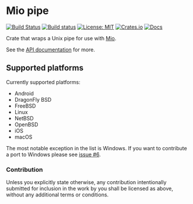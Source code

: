 # Mio pipe

[![Build Status](https://travis-ci.com/Thomasdezeeuw/mio-pipe.svg?branch=master)](https://travis-ci.com/Thomasdezeeuw/mio-pipe)
[![Build status](https://api.cirrus-ci.com/github/Thomasdezeeuw/mio-pipe.svg)](https://cirrus-ci.com/github/Thomasdezeeuw/mio-pipe)
[![License: MIT](https://img.shields.io/badge/license-MIT-blue.svg)](https://opensource.org/licenses/MIT)
[![Crates.io](https://img.shields.io/crates/v/mio-pipe.svg)](https://crates.io/crates/mio-pipe)
[![Docs](https://docs.rs/mio-pipe/badge.svg)](https://docs.rs/mio-pipe)

Crate that wraps a Unix pipe for use with [Mio].

See the [API documentation] for more.

[Mio]: https://crates.io/crates/mio
[API documentation]: https://docs.rs/mio-pipe


## Supported platforms

Currently supported platforms:

* Android
* DragonFly BSD
* FreeBSD
* Linux
* NetBSD
* OpenBSD
* iOS
* macOS

The most notable exception in the list is Windows. If you want to contribute a
port to Windows please see [issue #6].

[issue #6]: https://github.com/Thomasdezeeuw/mio-pipe/issues/6


### Contribution

Unless you explicitly state otherwise, any contribution intentionally submitted
for inclusion in the work by you shall be licensed as above, without any
additional terms or conditions.
